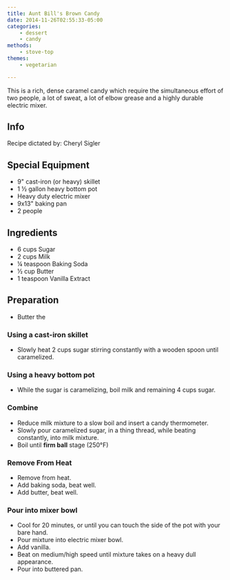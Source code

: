 ```yaml
---
title: Aunt Bill's Brown Candy
date: 2014-11-26T02:55:33-05:00
categories: 
    - dessert
    - candy
methods:
    - stove-top
themes:
    - vegetarian

---
```


This is a rich, dense caramel candy which require the simultaneous effort of two people, a lot of sweat, a lot of elbow grease and a highly durable electric mixer.

## Info

Recipe dictated by: Cheryl Sigler

## Special Equipment

-   9" cast-iron (or heavy) skillet
-   1 ½ gallon heavy bottom pot
-   Heavy duty electric mixer
-   9x13" baking pan
-   2 people

## Ingredients

-   6 cups Sugar
-   2 cups Milk
-   ¼ teaspoon Baking Soda
-   ½ cup Butter
-   1 teaspoon Vanilla Extract

## Preparation

-   Butter the

### Using a cast-iron skillet

-   Slowly heat 2 cups sugar stirring constantly with a wooden spoon
    until caramelized.

### Using a heavy bottom pot

-   While the sugar is caramelizing, boil milk and remaining 4 cups
    sugar.

### Combine

-   Reduce milk mixture to a slow boil and insert a candy thermometer.
-   Slowly pour caramelized sugar, in a thing thread, while beating
    constantly, into milk mixture.
-   Boil until **firm ball** stage (250°F)

### Remove From Heat

-   Remove from heat.
-   Add baking soda, beat well.
-   Add butter, beat well.

### Pour into mixer bowl

-   Cool for 20 minutes, or until you can touch the side of the pot with
    your bare hand.
-   Pour mixture into electric mixer bowl.
-   Add vanilla.
-   Beat on medium/high speed until mixture takes on a heavy dull
    appearance.
-   Pour into buttered pan.
